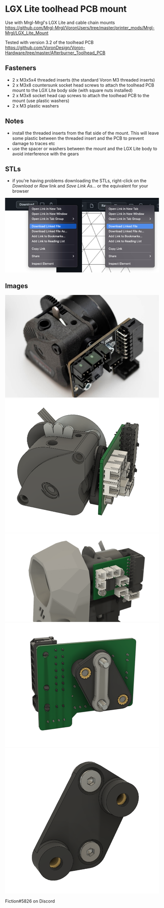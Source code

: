 # LGX Lite toolhead PCB mount
Use with Mrgl-Mrgl's LGX Lite and cable chain mounts https://github.com/Mrgl-Mrgl/VoronUsers/tree/master/printer_mods/Mrgl-Mrgl/LGX_Lite_Mount

Tested with version 3.2 of the toolhead PCB https://github.com/VoronDesign/Voron-Hardware/tree/master/Afterburner_Toolhead_PCB

## Fasteners
- 2 x M3x5x4 threaded inserts (the standard Voron M3 threaded inserts)
- 2 x M3x8 countersunk socket head screws to attach the toolhead PCB mount to the LGX Lite body side (with square nuts installed)
- 2 x M3x8 socket head cap screws to attach the toolhead PCB to the mount (use plastic washers)
- 2 x M3 plastic washers

## Notes
- install the threaded inserts from the flat side of the mount. This will leave some plastic between the threaded insert and the PCB to prevent damage to traces etc
- use the spacer or washers between the mount and the LGX Lite body to avoid interference with the gears

## STLs
- if you're having problems downloading the STLs, right-click on the *Download* or *Raw* link and *Save Link As...* or the equivalent for your browser

![](./Images/github_download.png)

## Images
![](./Images/LGX_Lite_toolhead_PCB_mount_photo_01.jpg)
![](./Images/LGX_Lite_toolhead_PCB_mount_07.png)
![](./Images/LGX_Lite_toolhead_PCB_mount_01.png)
![](./Images/LGX_Lite_toolhead_PCB_mount_05.png)
![](./Images/LGX_Lite_toolhead_PCB_mount_06.png)

Fiction#5826 on Discord
